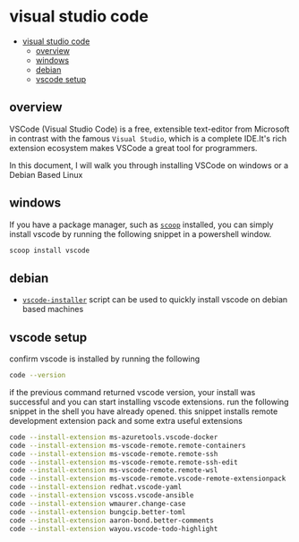 # visual studio code

- [visual studio code](#visual-studio-code)
  - [overview](#overview)
  - [windows](#windows)
  - [debian](#debian)
  - [vscode setup](#vscode-setup)

## overview

VSCode (Visual Studio Code) is a free, extensible text-editor from
Microsoft in contrast with the famous `Visual Studio`, which is a
complete IDE.It's rich extension ecosystem makes VSCode a great tool
for programmers.

In this document, I will walk you through installing VSCode on windows or
a Debian Based Linux

## windows

If you have a package manager, such as [`scoop`](https://scoop.sh)
installed, you can simply install vscode by running the following
snippet in a powershell window.

```powershell
scoop install vscode
```

## debian

- [`vscode-installer`](../../scripts/installer/vscode) script can be
used to quickly install vscode on debian based machines

## vscode setup

confirm vscode is installed by running the following

```bash
code --version
```

if the previous command returned vscode version, your install was successful
and you can start installing vscode extensions. run the following snippet in
the shell you have already opened. this snippet installs remote development
extension pack and some extra useful extensions

```bash
code --install-extension ms-azuretools.vscode-docker
code --install-extension ms-vscode-remote.remote-containers
code --install-extension ms-vscode-remote.remote-ssh
code --install-extension ms-vscode-remote.remote-ssh-edit
code --install-extension ms-vscode-remote.remote-wsl
code --install-extension ms-vscode-remote.vscode-remote-extensionpack
code --install-extension redhat.vscode-yaml
code --install-extension vscoss.vscode-ansible
code --install-extension wmaurer.change-case
code --install-extension bungcip.better-toml
code --install-extension aaron-bond.better-comments
code --install-extension wayou.vscode-todo-highlight
```
